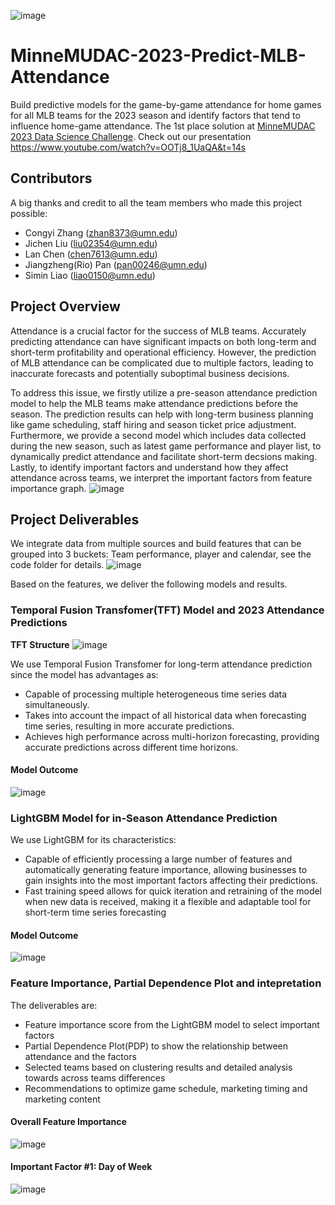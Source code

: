 ![image](https://user-images.githubusercontent.com/84704509/230253985-90d825c2-4082-49b8-8051-eafe73fd6940.png)

# MinneMUDAC-2023-Predict-MLB-Attendance
Build predictive models for the game-by-game attendance for home games for all MLB teams for the 2023 season and identify factors that tend to influence home-game attendance. The 1st place solution at [MinneMUDAC 2023 Data Science Challenge](https://minneanalytics.org/minnemudac2023/). Check out our presentation https://www.youtube.com/watch?v=OOTj8_1UaQA&t=14s

## Contributors
A big thanks and credit to all the team members who made this project possible:
* Congyi Zhang (zhan8373@umn.edu)
* Jichen Liu (liu02354@umn.edu)
* Lan Chen (chen7613@umn.edu)
* Jiangzheng(Rio) Pan (pan00246@umn.edu)
* Simin Liao (liao0150@umn.edu)


## Project Overview
Attendance is a crucial factor for the success of MLB teams. Accurately predicting attendance can have significant impacts on both long-term and short-term profitability and operational efficiency. However, the prediction of MLB attendance can be complicated due to multiple factors, leading to inaccurate forecasts and potentially suboptimal business decisions. 

To address this issue, we firstly utilize a pre-season attendance prediction model to help the MLB teams make attendance predictions before the season. The prediction results can help with long-term business planning like game scheduling, staff hiring and season ticket price adjustment. Furthermore, we provide a second model which includes data collected during the new season, such as latest game performance and player list, to dynamically predict attendance and facilitate short-term decsions making. Lastly, to identify important factors and understand how they affect attendance across teams, we interpret the important factors from feature importance graph.
![image](https://media.github.umn.edu/user/19808/files/86bde54e-b670-4cd2-a8a7-1c62eba5fbc0)


## Project Deliverables
We integrate data from multiple sources and build features that can be grouped into 3 buckets: Team performance, player and calendar, see the code folder for details. 
![image](https://media.github.umn.edu/user/19808/files/b677b59e-1d50-4744-a00a-f6990a57fe49)

Based on the features, we deliver the following models and results.
### Temporal Fusion Transfomer(TFT) Model and 2023 Attendance Predictions

**TFT Structure**
![image](https://media.github.umn.edu/user/19808/files/ef4a80cc-7ded-478e-8045-92fa82abf239)

We use Temporal Fusion Transfomer for long-term attendance prediction since the model has advantages as:
* Capable of processing multiple heterogeneous time series data simultaneously.
* Takes into account the impact of all historical data when forecasting time series, resulting in more accurate predictions.
* Achieves high performance across multi-horizon forecasting, providing accurate predictions across different time horizons.
#### Model Outcome
![image](https://media.github.umn.edu/user/19808/files/13d57caf-eeed-4981-a3fb-feede698f185)

### LightGBM Model for in-Season Attendance Prediction
We use LightGBM for its characteristics:
* Capable of efficiently processing a large number of features and automatically generating feature importance, allowing businesses to gain insights into the most important factors affecting their predictions.
* Fast training speed allows for quick iteration and retraining of the model when new data is received, making it a flexible and adaptable tool for short-term time series forecasting
#### Model Outcome
![image](https://media.github.umn.edu/user/19808/files/14e7c66f-0f40-4847-9623-6821d9ea4489)

### Feature Importance, Partial Dependence Plot and intepretation
The deliverables are:
* Feature importance score from the LightGBM model to select important factors
* Partial Dependence Plot(PDP) to show the relationship between attendance and the factors
* Selected teams based on clustering results and detailed analysis towards across teams differences
* Recommendations to optimize game schedule, marketing timing and marketing content
#### Overall Feature Importance
![image](https://media.github.umn.edu/user/19808/files/34a6d299-bf96-487a-bd66-14aa117f86d5)
#### Important Factor #1: Day of Week
![image](https://media.github.umn.edu/user/19808/files/d019d0dd-89e9-488d-8cdc-111ec40fa1f5)

